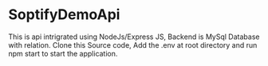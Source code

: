 # SoptifyDemoApi
 This is api intrigrated using NodeJs/Express JS, Backend is MySql Database with relation.
 Clone this Source code, Add the .env at root directory and run npm start to start the application.
